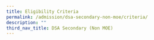 ```yaml
---
title: Eligibility Criteria
permalink: /admission/dsa-secondary-non-moe/criteria/
description: ""
third_nav_title: DSA Secondary (Non MOE)
---
```

